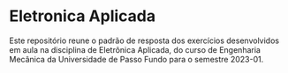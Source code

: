 # Eletronica Aplicada
Este repositório reune o padrão de resposta dos exercícios desenvolvidos em aula na
disciplina de Eletrônica Aplicada, do curso de Engenharia Mecânica da Universidade de Passo Fundo
para o semestre 2023-01.
